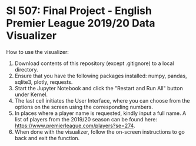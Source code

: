 # SI 507: Final Project - English Premier League 2019/20 Data Visualizer

How to use the visualizer:

1) Download contents of this repository (except .gitignore) to a local directory.
2) Ensure that you have the following packages installed: numpy, pandas, sqlite3, plotly, requests.
3) Start the Jupyter Notebook and click the "Restart and Run All" button under Kernel.
4) The last cell initiates the User Interface, where you can choose from the options on the screen using the corresponding numbers.
5) In places where a player name is requested, kindly input a full name. A list of players from the 2019/20 season can be found here: https://www.premierleague.com/players?se=274.
6) When done with the visualizer, follow the on-screen instructions to go back and exit the function.
